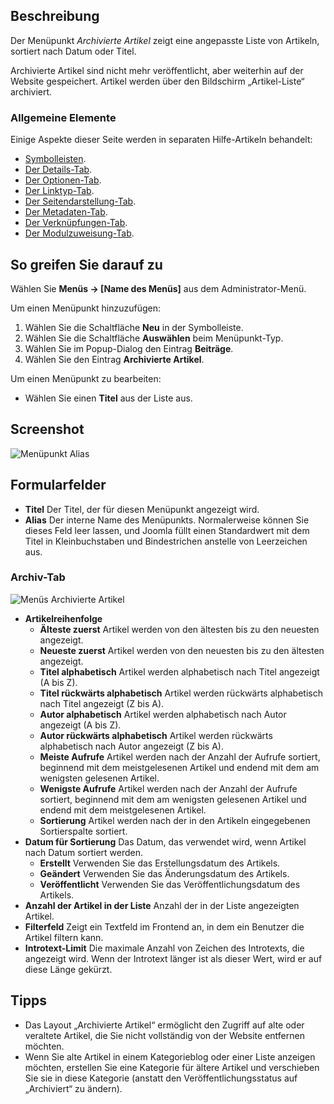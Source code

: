 <!-- Filename: Help4.x:Menu_Item:_Article_Archived / Display title: Menüeintrag: Archivierte Beiträge -->

## Beschreibung

Der Menüpunkt *Archivierte Artikel* zeigt eine angepasste Liste von Artikeln, sortiert nach Datum oder Titel.

Archivierte Artikel sind nicht mehr veröffentlicht, aber weiterhin auf der Website gespeichert. Artikel werden über den Bildschirm „Artikel-Liste“ archiviert.

### Allgemeine Elemente

Einige Aspekte dieser Seite werden in separaten Hilfe-Artikeln behandelt:

* [Symbolleisten](jdocmanual?article=help/common-elements/toolbars).
* [Der Details-Tab](jdocmanual?article=help/menu-items-common/menu-item-details).
* [Der Optionen-Tab](jdocmanual?article=help/menu-items-common/menu-item-article-options).
* [Der Linktyp-Tab](jdocmanual?article=help/menu-items-common/menu-item-link-type).
* [Der Seitendarstellung-Tab](jdocmanual?article=help/menu-items-common/menu-item-page-display).
* [Der Metadaten-Tab](jdocmanual?article=help/menu-items-common/menu-item-metadata).
* [Der Verknüpfungen-Tab](jdocmanual?article=help/common-elements/edit-associations).
* [Der Modulzuweisung-Tab](jdocmanual?article=help/menu-items-common/menu-item-module-assignment).

## So greifen Sie darauf zu

Wählen Sie **Menüs → \[Name des Menüs\]** aus dem Administrator-Menü.

Um einen Menüpunkt hinzuzufügen:

1.  Wählen Sie die Schaltfläche **Neu** in der Symbolleiste.
2.  Wählen Sie die Schaltfläche **Auswählen** beim Menüpunkt-Typ.
3.  Wählen Sie im Popup-Dialog den Eintrag **Beiträge**.
4.  Wählen Sie den Eintrag **Archivierte Artikel**.

Um einen Menüpunkt zu bearbeiten:

- Wählen Sie einen **Titel** aus der Liste aus.

## Screenshot

![Menüpunkt Alias](../../../de/images/menu-items/articles-archived-articles-details-tab.png)

## Formularfelder

- **Titel** Der Titel, der für diesen Menüpunkt angezeigt wird.
- **Alias** Der interne Name des Menüpunkts. Normalerweise können Sie dieses Feld leer lassen, und Joomla füllt einen Standardwert mit dem Titel in Kleinbuchstaben und Bindestrichen anstelle von Leerzeichen aus.

### Archiv-Tab

![Menüs Archivierte Artikel](../../../de/images/menu-items/articles-archived-articles-archive-tab.png)

* **Artikelreihenfolge**
  * **Älteste zuerst** Artikel werden von den ältesten bis zu den neuesten angezeigt.
  * **Neueste zuerst** Artikel werden von den neuesten bis zu den ältesten angezeigt.
  * **Titel alphabetisch** Artikel werden alphabetisch nach Titel angezeigt (A bis Z).
  * **Titel rückwärts alphabetisch** Artikel werden rückwärts alphabetisch nach Titel angezeigt (Z bis A).
  * **Autor alphabetisch** Artikel werden alphabetisch nach Autor angezeigt (A bis Z).
  * **Autor rückwärts alphabetisch** Artikel werden rückwärts alphabetisch nach Autor angezeigt (Z bis A).
  * **Meiste Aufrufe** Artikel werden nach der Anzahl der Aufrufe sortiert, beginnend mit dem meistgelesenen Artikel und endend mit dem am wenigsten gelesenen Artikel.
  * **Wenigste Aufrufe** Artikel werden nach der Anzahl der Aufrufe sortiert, beginnend mit dem am wenigsten gelesenen Artikel und endend mit dem meistgelesenen Artikel.
  * **Sortierung** Artikel werden nach der in den Artikeln eingegebenen Sortierspalte sortiert.
* **Datum für Sortierung** Das Datum, das verwendet wird, wenn Artikel nach Datum sortiert werden.
  * **Erstellt** Verwenden Sie das Erstellungsdatum des Artikels.
  * **Geändert** Verwenden Sie das Änderungsdatum des Artikels.
  * **Veröffentlicht** Verwenden Sie das Veröffentlichungsdatum des Artikels.
* **Anzahl der Artikel in der Liste** Anzahl der in der Liste angezeigten Artikel.
* **Filterfeld** Zeigt ein Textfeld im Frontend an, in dem ein Benutzer die Artikel filtern kann.
* **Introtext-Limit** Die maximale Anzahl von Zeichen des Introtexts, die angezeigt wird. Wenn der Introtext länger ist als dieser Wert, wird er auf diese Länge gekürzt.

## Tipps

- Das Layout „Archivierte Artikel“ ermöglicht den Zugriff auf alte oder veraltete Artikel, die Sie nicht vollständig von der Website entfernen möchten.
- Wenn Sie alte Artikel in einem Kategorieblog oder einer Liste anzeigen möchten, erstellen Sie eine Kategorie für ältere Artikel und verschieben Sie sie in diese Kategorie (anstatt den Veröffentlichungsstatus auf „Archiviert“ zu ändern).
